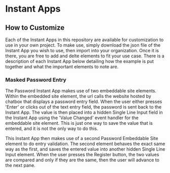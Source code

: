# Instant Apps

## How to Customize
Each of the Instant Apps in this repository are available for customization to use in your own project. 
To make use, simply download the json file of the Instant App you wish to use, then import into your organization.
Once it is there, you are free to add and delte elements to fit your use case. There is a description of 
each Instant App below detailing how the example is put together and what the important elements to note are. 


### Masked Password Entry 
The Password Instant App makes use of two embeddable site elements. Within the embedded site element, the url calls the 
website hosted by chatbox that displays a password entry field. When the user either presses 'Enter' or clicks out of
the text entry field, the password is sent back to the Instant App. The value is then placed into a hidden Single Line 
Input field in the Instant App using the 'Value Changed' event handler for the embeddable site element. 
This is just one way to save the value that is entered, and it is not the only way to do this.

This Instant App then makes use of a second Password Embeddable Site element to do entry validation. The second element
behaves the exact same way as the first, and saves the entered value into another hidden Single Line Input element.
When the user presses the Register button, the two values are compared and only if they are the same, then the user 
will advance to the next pane.